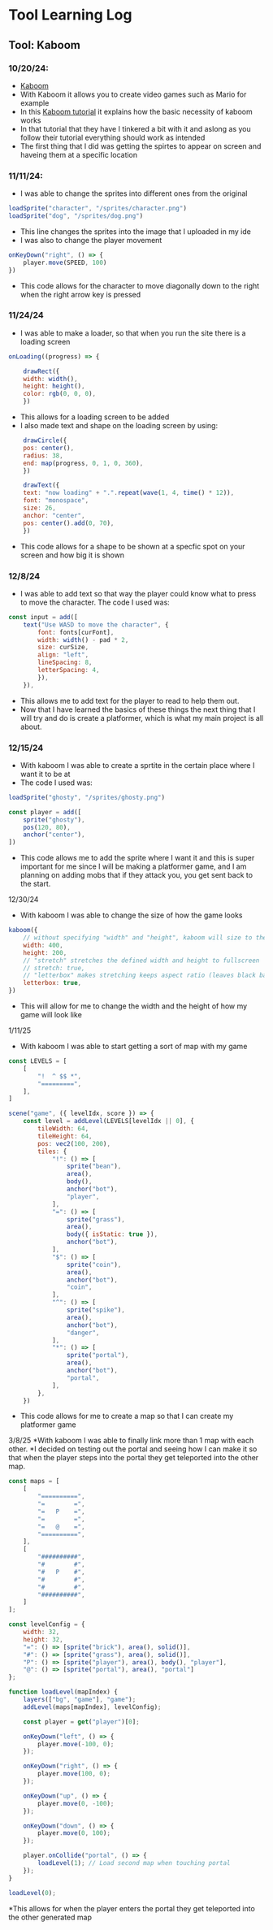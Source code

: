 # Tool Learning Log

## Tool: **Kaboom**

### 10/20/24:
* [Kaboom](https://kaboomjs.com/doc/setup)
* With Kaboom it allows you to create video games such as Mario for example
* In this [Kaboom tutorial](https://kaboomjs.com/doc/intro) it explains how the basic necessity of kaboom works
* In that tutorial that they have I tinkered a bit with it and aslong as you follow their tutorial everything should work as intended
* The first thing that I did was getting the spirtes to appear on screen and haveing them at a specific location


### 11/11/24:
* I was able to change the sprites into different ones from the original
```js
loadSprite("character", "/sprites/character.png")
loadSprite("dog", "/sprites/dog.png")
```
* This line changes the sprites into the image that I uploaded in my ide
* I was also to change the player movement
```js
onKeyDown("right", () => {
	player.move(SPEED, 100)
})
```
* This code allows for the character to move diagonally down to the right when the right arrow key is pressed


### 11/24/24
* I was able to make a loader, so that when you run the site there is a loading screen
```js
onLoading((progress) => {

	drawRect({
	width: width(),
	height: height(),
	color: rgb(0, 0, 0),
	})
```
* This allows for a loading screen to be added
* I also made text and shape on the loading screen by using:
```js
	drawCircle({
	pos: center(),
	radius: 38,
	end: map(progress, 0, 1, 0, 360),
	})

	drawText({
	text: "now loading" + ".".repeat(wave(1, 4, time() * 12)),
	font: "monospace",
	size: 26,
	anchor: "center",
	pos: center().add(0, 70),
	})
```
* This code allows for a shape to be shown at a specfic spot on your screen and how big it is shown

### 12/8/24
* I was able to add text so that way the player could know what to press to move the character. The code I used was:
```js
const input = add([
	text("Use WASD to move the character", {
		font: fonts[curFont],
		width: width() - pad * 2,
		size: curSize,
		align: "left",
		lineSpacing: 8,
		letterSpacing: 4,
		}),
	}),
```
* This allows me to add text for the player to read to help them out.
* Now that I have learned the basics of these things the next thing that I will try and do is create a platformer, which is what my main project is all about.

### 12/15/24
* With kaboom I was able to create a sprtite in the certain place where I want it to be at
* The code I used was:
```js
loadSprite("ghosty", "/sprites/ghosty.png")

const player = add([
	sprite("ghosty"),
	pos(120, 80),
	anchor("center"), 
])
```
* This code allows me to add the sprite where I want it and this is super important for me since I will be making a platformer game, and I am planning on adding mobs that if they attack you, you get sent back to the start.

12/30/24
* With kaboom I was able to change the size of how the game looks
```js
kaboom({
	// without specifying "width" and "height", kaboom will size to the container (document.body by default)
	width: 400,
	height: 200,
	// "stretch" stretches the defined width and height to fullscreen
	// stretch: true,
	// "letterbox" makes stretching keeps aspect ratio (leaves black bars on empty spaces), have no effect without "stretch"
	letterbox: true,
})
```
* This will allow for me to change the width and the height of how my game will look like

1/11/25
* With kaboom I was able to start getting a sort of map with my game
```js
const LEVELS = [
	[
		"!  ^ $$ *",
		"=========",
	],
]

scene("game", ({ levelIdx, score }) => {
	const level = addLevel(LEVELS[levelIdx || 0], {
		tileWidth: 64,
		tileHeight: 64,
		pos: vec2(100, 200),
		tiles: {
			"!": () => [
				sprite("bean"),
				area(),
				body(),
				anchor("bot"),
				"player",
			],
			"=": () => [
				sprite("grass"),
				area(),
				body({ isStatic: true }),
				anchor("bot"),
			],
			"$": () => [
				sprite("coin"),
				area(),
				anchor("bot"),
				"coin",
			],
			"^": () => [
				sprite("spike"),
				area(),
				anchor("bot"),
				"danger",
			],
			"*": () => [
				sprite("portal"),
				area(),
				anchor("bot"),
				"portal",
			],
		},
	})
```
* This code allows for me to create a map so that I can create my platformer game

3/8/25
*With kaboom I was able to finally link more than 1 map with each other.
*I decided on testing out the portal and seeing how I can make it so that when the player steps into the portal they get teleported into the other map.
``` js
const maps = [
    [
        "==========",
        "=        =",
        "=   P    =",
        "=        =",
        "=   @    =",
        "==========",
    ],
    [
        "##########",
        "#        #",
        "#   P    #",
        "#        #",
        "#        #",
        "##########",
    ]
];

const levelConfig = {
    width: 32,
    height: 32,
    "=": () => [sprite("brick"), area(), solid()],
    "#": () => [sprite("grass"), area(), solid()],
    "P": () => [sprite("player"), area(), body(), "player"],
    "@": () => [sprite("portal"), area(), "portal"]
};

function loadLevel(mapIndex) {
    layers(["bg", "game"], "game");
    addLevel(maps[mapIndex], levelConfig);

    const player = get("player")[0];

    onKeyDown("left", () => {
        player.move(-100, 0);
    });

    onKeyDown("right", () => {
        player.move(100, 0);
    });

    onKeyDown("up", () => {
        player.move(0, -100);
    });

    onKeyDown("down", () => {
        player.move(0, 100);
    });

    player.onCollide("portal", () => {
        loadLevel(1); // Load second map when touching portal
    });
}

loadLevel(0);
```
*This allows for when the player enters the portal they get teleported into the other generated map


<!--
* Links you used today (websites, videos, etc)
* Things you tried, progress you made, etc
* Challenges, a-ha moments, etc
* Questions you still have
* What you're going to try next
-->
